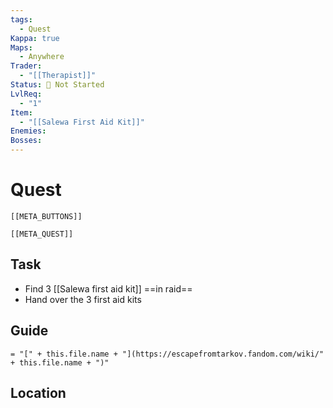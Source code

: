 ```yaml
---
tags:
  - Quest
Kappa: true
Maps:
  - Anywhere
Trader:
  - "[[Therapist]]"
Status: 🛑 Not Started
LvlReq:
  - "1"
Item:
  - "[[Salewa First Aid Kit]]"
Enemies: 
Bosses:
---
```

# Quest
```meta-bind-embed
[[META_BUTTONS]]
```
```meta-bind-embed
[[META_QUEST]]
```
## Task

- Find 3 [[Salewa first aid kit]] ==in raid==
- Hand over the 3 first aid kits

## Guide
`= "[" + this.file.name + "](https://escapefromtarkov.fandom.com/wiki/" + this.file.name + ")"`
## Location

